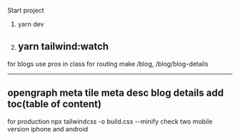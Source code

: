 Start project

1. yarn dev
2. yarn tailwind:watch
   ------
for blogs use
pros in class
for routing make /blog, /blog/blog-details

-----
opengraph 
meta tile 
meta desc
blog details add toc(table of content)
----
for production
npx tailwindcss -o build.css --minify
check two mobile version iphone and android 
